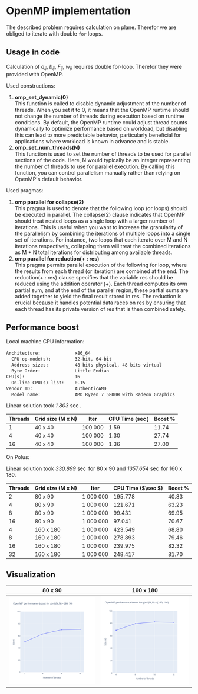 # OpenMP implementation

The described problem requires calculation on plane. Therefor we are obliged to
iterate with double `for` loops.

## Usage in code

Calculation of $a_{ij}$, $b_{ij}$, $F_{ij}$, $w_{ij}$ requires double 
for-loop. Therefor they were provided with OpenMP.

Used constructions:

1. **omp_set_dynamic(0)** \
This function is called to disable dynamic adjustment of the number of threads.
When you set it to 0, it means that the OpenMP runtime should not change the
number of threads during execution based on runtime conditions. By default, the
OpenMP runtime could adjust thread counts dynamically to optimize performance
based on workload, but disabling this can lead to more predictable behavior,
particularly beneficial for applications where workload is known in advance and
is stable.
2. **omp_set_num_threads(N)**  \
This function is used to set the number of threads to be used for parallel
sections of the code. Here, N would typically be an integer representing the
number of threads to use for parallel execution. By calling this
function, you can control parallelism manually rather than relying on OpenMP's
default behavior. 

Used pragmas:

1. **omp parallel for collapse(2)** \
This pragma is used to denote that the following loop (or loops) should be
executed in parallel.
The collapse(2) clause indicates that OpenMP should treat nested loops as 
a single loop with a larger number of iterations. This is useful
when you want to increase the granularity of the parallelism by combining the
iterations of multiple loops into a single set of iterations. For instance,
two loops that each iterate over M and N iterations respectively,
collapsing them will treat the combined iterations as M * N total iterations
for distributing among available threads.
2. **omp parallel for reduction(+ : res)** \
This pragma permits parallel execution of the following for loop, where the
results from each thread (or iteration) are combined at the end.
The reduction(+ : res) clause specifies that the variable res should be reduced
using the addition operator (+). Each thread computes its own partial sum, and
at the end of the parallel region, these partial sums are added together to
yield the final result stored in res. The reduction is crucial because it
handles potential data races on res by ensuring that each thread has its
private version of res that is then combined safely.

## Performance boost

Local machine CPU information:
```
Architecture:             x86_64
  CPU op-mode(s):         32-bit, 64-bit
  Address sizes:          48 bits physical, 48 bits virtual
  Byte Order:             Little Endian
CPU(s):                   16
  On-line CPU(s) list:    0-15
Vendor ID:                AuthenticAMD
  Model name:             AMD Ryzen 7 5800H with Radeon Graphics
```

Linear solution took *1.803* $\sec$. 

| Threads   | Grid size  (M x N)  | Iter  | CPU Time ($\sec$) | Boost %  |
|---|---|---|---|---|
| 1 | 40 x 40 | 100 000  | 1.59 | 11.74  |
| 4 | 40 x 40 | 100 000  | 1.30 | 27.74  |
| 16 | 40 x 40 | 100 000  | 1.36 | 27.00  |

On Polus:

Linear solution took *330.899* $\sec$ for 80 x 90 and *1357.654* $\sec$ for 
160 x 180.

| Threads   | Grid size  (M x N)  | Iter  | CPU Time ($\sec $) | Boost %  |
|---|---|---|---|---|
| 2 | 80 x 90 | 1 000 000 | 195.778  | 40.83  |
| 4 | 80 x 90 | 1 000 000 | 121.671  | 63.23  |
| 8 | 80 x 90 | 1 000 000 | 99.431 | 69.95  |
| 16 | 80 x 90 | 1 000 000 | 97.041  | 70.67  |
| 4 | 160 x 180 | 1 000 000 | 423.549  | 68.80  |
| 8 | 160 x 180 | 1 000 000 | 278.893 | 79.46  |
| 16 | 160 x 180 | 1 000 000 | 239.975 | 82.32  |
| 32 | 160 x 180 | 1 000 000 | 248.417 |  81.70 |


## Visualization
| <center>80 x 90</center> | <center> 160 x 180 </center> |
|-|-|
| <img src="../docs/figures/boost_80_90.png"> | <img src="../docs/figures/boost_160_180.png"> |

